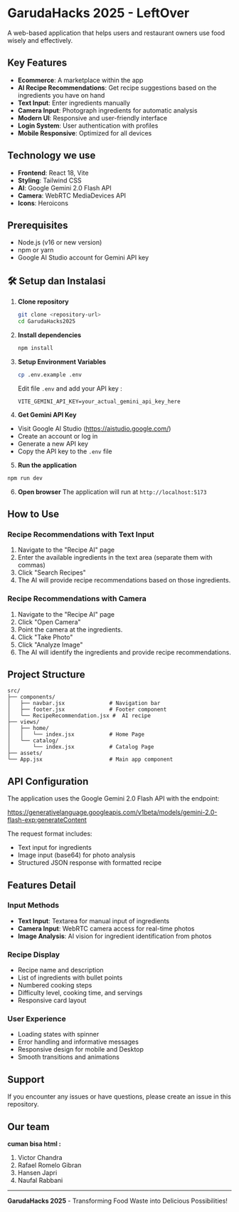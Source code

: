 # GarudaHacks 2025 - LeftOver

A web-based application that helps users and restaurant owners use food wisely and effectively.

## Key Features

- **Ecommerce**: A marketplace within the app
- **AI Recipe Recommendations**: Get recipe suggestions based on the ingredients you have on hand
- **Text Input**: Enter ingredients manually
- **Camera Input**: Photograph ingredients for automatic analysis
- **Modern UI**: Responsive and user-friendly interface
- **Login System**: User authentication with profiles
- **Mobile Responsive**: Optimized for all devices
  

##  Technology we use

- **Frontend**: React 18, Vite
- **Styling**: Tailwind CSS
- **AI**: Google Gemini 2.0 Flash API
- **Camera**: WebRTC MediaDevices API
- **Icons**: Heroicons

##  Prerequisites

- Node.js (v16 or new version)
- npm or yarn
- Google AI Studio account for Gemini API key

## 🛠️ Setup dan Instalasi

1. **Clone repository**
   ```bash
   git clone <repository-url>
   cd GarudaHacks2025
   ```

2. **Install dependencies**
   ```bash
   npm install
   ```

3. **Setup Environment Variables**
   ```bash
   cp .env.example .env
   ```
   
   Edit file `.env` and add your API key :
   ```env
   VITE_GEMINI_API_KEY=your_actual_gemini_api_key_here
   ```
   
4. **Get Gemini API Key**
- Visit Google AI Studio (https://aistudio.google.com/)
- Create an account or log in
- Generate a new API key
- Copy the API key to the `.env` file

5. **Run the application**
```bash
npm run dev
```

6. **Open browser**
The application will run at `http://localhost:5173`
## How to Use

### Recipe Recommendations with Text Input
1. Navigate to the "Recipe AI" page
2. Enter the available ingredients in the text area (separate them with commas)
3. Click "Search Recipes"
4. The AI will provide recipe recommendations based on those ingredients.

### Recipe Recommendations with Camera
1. Navigate to the "Recipe AI" page
2. Click "Open Camera"
3. Point the camera at the ingredients.
4. Click "Take Photo"
5. Click "Analyze Image"
6. The AI will identify the ingredients and provide recipe recommendations.

## Project Structure

```
src/
├── components/
│   ├── navbar.jsx              # Navigation bar 
│   ├── footer.jsx              # Footer component
│   └── RecipeRecommendation.jsx #  AI recipe
├── views/
│   ├── home/
│   │   └── index.jsx           # Home Page
│   └── catalog/
│       └── index.jsx           # Catalog Page
├── assets/
└── App.jsx                     # Main app component
```

##  API Configuration

The application uses the Google Gemini 2.0 Flash API with the endpoint:


https://generativelanguage.googleapis.com/v1beta/models/gemini-2.0-flash-exp:generateContent


The request format includes:
- Text input for ingredients
- Image input (base64) for photo analysis
- Structured JSON response with formatted recipe

## Features Detail

### Input Methods
- **Text Input**: Textarea for manual input of ingredients
- **Camera Input**: WebRTC camera access for real-time photos
- **Image Analysis**: AI vision for ingredient identification from photos

### Recipe Display
- Recipe name and description
- List of ingredients with bullet points
- Numbered cooking steps
- Difficulty level, cooking time, and servings
- Responsive card layout

### User Experience
- Loading states with spinner
- Error handling and informative messages
- Responsive design for mobile and Desktop
- Smooth transitions and animations

## Support

If you encounter any issues or have questions, please create an issue in this repository.


## Our team
**cuman bisa html :**
1. Victor Chandra
2. Rafael Romelo Gibran
3. Hansen Japri
4. Naufal Rabbani
---

**GarudaHacks 2025** - Transforming Food Waste into Delicious Possibilities!
